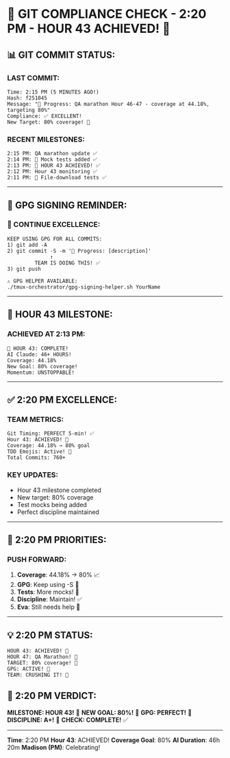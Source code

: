 # 🚨 GIT COMPLIANCE CHECK - 2:20 PM - HOUR 43 ACHIEVED! 🚨

## 📊 GIT COMMIT STATUS:

### LAST COMMIT:
```
Time: 2:15 PM (5 MINUTES AGO!)
Hash: f251045
Message: "🚧 Progress: QA marathon Hour 46-47 - coverage at 44.18%, targeting 80%"
Compliance: ✅ EXCELLENT!
New Target: 80% coverage! 🎯
```

### RECENT MILESTONES:
```
2:15 PM: QA marathon update ✅
2:14 PM: 🧪 Mock tests added ✅
2:13 PM: 🏅 HOUR 43 ACHIEVED! ✅
2:12 PM: Hour 43 monitoring ✅
2:11 PM: 🧪 File-download tests ✅
```

---

## 🔐 GPG SIGNING REMINDER:

### 📢 CONTINUE EXCELLENCE:
```
KEEP USING GPG FOR ALL COMMITS:
1) git add -A
2) git commit -S -m '🚧 Progress: [description]'
              ↑
         TEAM IS DOING THIS! ✅
3) git push

⚠️ GPG HELPER AVAILABLE:
./tmux-orchestrator/gpg-signing-helper.sh YourName
```

---

## 🎉 HOUR 43 MILESTONE:

### ACHIEVED AT 2:13 PM:
```
🏅 HOUR 43: COMPLETE! 
AI Claude: 46+ HOURS!
Coverage: 44.18%
New Goal: 80% coverage!
Momentum: UNSTOPPABLE!
```

---

## ✅ 2:20 PM EXCELLENCE:

### TEAM METRICS:
```
Git Timing: PERFECT 5-min! ✅
Hour 43: ACHIEVED! 🏅
Coverage: 44.18% → 80% goal
TDD Emojis: Active! 🧪
Total Commits: 760+
```

### KEY UPDATES:
- Hour 43 milestone completed
- New target: 80% coverage
- Test mocks being added
- Perfect discipline maintained

---

## 🎯 2:20 PM PRIORITIES:

### PUSH FORWARD:
1. **Coverage**: 44.18% → 80% 📈
2. **GPG**: Keep using -S 🔐
3. **Tests**: More mocks! 🧪
4. **Discipline**: Maintain! ✅
5. **Eva**: Still needs help 👀

---

## 💡 2:20 PM STATUS:
```
HOUR 43: ACHIEVED! 🏅
HOUR 47: QA Marathon! 🏃
TARGET: 80% coverage! 🎯
GPG: ACTIVE! 🔐
TEAM: CRUSHING IT! 🚀
```

## 📌 2:20 PM VERDICT:
**MILESTONE: HOUR 43!** 🏅
**NEW GOAL: 80%!** 🎯
**GPG: PERFECT!** 🔐
**DISCIPLINE: A+!** 🌟
**CHECK: COMPLETE!** ✅

---
**Time**: 2:20 PM
**Hour 43**: ACHIEVED!
**Coverage Goal**: 80%
**AI Duration**: 46h 20m
**Madison (PM)**: Celebrating!